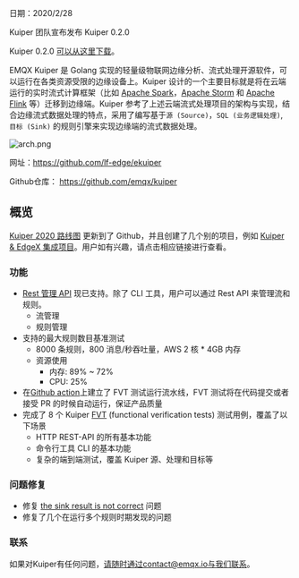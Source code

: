 日期：2020/2/28

Kuiper 团队宣布发布 Kuiper 0.2.0

Kuiper 0.2.0 [可以从这里下载](https://github.com/emqx/kuiper/releases/tag/0.2.0)。

EMQX Kuiper 是 Golang 实现的轻量级物联网边缘分析、流式处理开源软件，可以运行在各类资源受限的边缘设备上。Kuiper 设计的一个主要目标就是将在云端运行的实时流式计算框架（比如 [Apache Spark](https://spark.apache.org/)，[Apache Storm](https://storm.apache.org/) 和 [Apache Flink](https://flink.apache.org/) 等）迁移到边缘端。Kuiper 参考了上述云端流式处理项目的架构与实现，结合边缘流式数据处理的特点，采用了编写基于`源 (Source)`，`SQL (业务逻辑处理)`, `目标 (Sink)` 的规则引擎来实现边缘端的流式数据处理。

![arch.png](https://assets.emqx.com/images/700907497d2735a42224591fb71a8d46.png)

网址：https://github.com/lf-edge/ekuiper

Github仓库： https://github.com/emqx/kuiper

## 概览

[Kuiper 2020 路线图](https://github.com/emqx/kuiper/projects) 更新到了 Github，并且创建了几个别的项目，例如 [Kuiper & EdgeX 集成项目](https://github.com/emqx/kuiper/projects/4)。用户如有兴趣，请点击相应链接进行查看。

### 功能

- [Rest 管理 API](https://github.com/emqx/kuiper/blob/master/docs/en_US/restapi/overview.md) 现已支持。除了 CLI 工具，用户可以通过 Rest API 来管理流和规则。
  - 流管理
  - 规则管理
- 支持的最大规则数目基准测试
  - 8000 条规则，800 消息/秒吞吐量，AWS 2 核 * 4GB 内存
  - 资源使用
    - 内存: 89% ~ 72%
    - CPU: 25%
- 在[Github action](https://github.com/emqx/kuiper/actions)上建立了 FVT 测试运行流水线，FVT 测试将在代码提交或者接受 PR 的时候自动运行，保证产品质量
- 完成了 8 个 Kuiper [FVT](https://github.com/emqx/kuiper/tree/master/fvt_scripts) (functional verification tests) 测试用例，覆盖了以下场景
  - HTTP REST-API 的所有基本功能
  - 命令行工具 CLI 的基本功能
  - 复杂的端到端测试，覆盖 Kuiper 源、处理和目标等

### 问题修复

- 修复 [the sink result is not correct](https://github.com/emqx/kuiper/issues/101) 问题
- 修复了几个在运行多个规则时期发现的问题

### 联系

如果对Kuiper有任何问题，请随时通过contact@emqx.io与我们联系。
